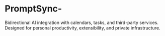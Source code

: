 # PromptSync-
Bidirectional AI integration with calendars, tasks, and third-party services. Designed for personal productivity, extensibility, and private infrastructure.
